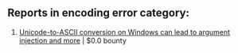 ## Reports in encoding error category:
1. [Unicode-to-ASCII conversion on Windows can lead to argument injection and more](https://hackerone.com/reports/2550951) | $0.0 bounty
